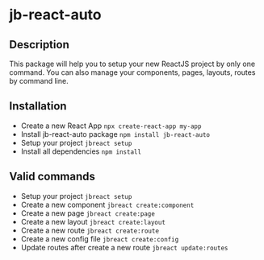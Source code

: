 # jb-react-auto 
## Description
This package will help you to setup your new ReactJS project by only one command.
You can also manage your components, pages, layouts, routes by command line. 
## Installation
 - Create a new React App 
 `npx create-react-app my-app`
 - Install jb-react-auto package 
 `npm install jb-react-auto`
 - Setup your project
 `jbreact setup`
 - Install all dependencies 
 `npm install`
## Valid commands 
- Setup your project
`jbreact setup`
- Create a new component 
`jbreact create:component`
- Create a new page
`jbreact create:page`
- Create a new layout
`jbreact create:layout` 
- Create a new route 
`jbreact create:route`
- Create a new config file 
`jbreact create:config`
- Update routes after create a new route 
`jbreact update:routes`

